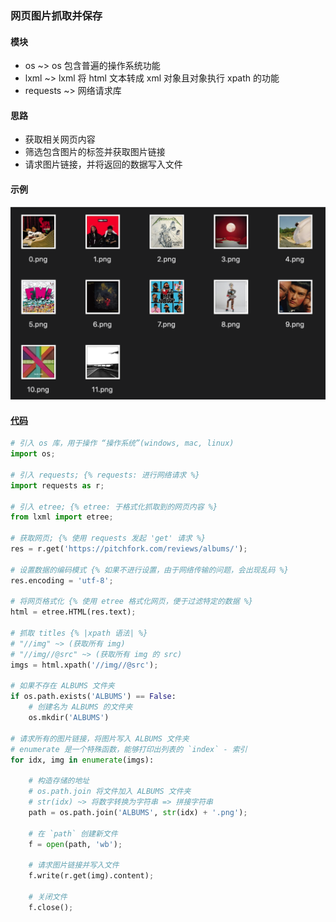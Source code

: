 ### 网页图片抓取并保存

#### 模块
+ os ~> os 包含普遍的操作系统功能
+ lxml ~> lxml 将 html 文本转成 xml 对象且对象执行 xpath 的功能
+ requests ~> 网络请求库

#### 思路
+ 获取相关网页内容
+ 筛选包含图片的标签并获取图片链接
+ 请求图片链接，并将返回的数据写入文件

#### 示例

![image](/assets/images/albums.png)

#### [代码][2]

```python
# 引入 os 库，用于操作 “操作系统”(windows, mac, linux)
import os;

# 引入 requests; {% requests: 进行网络请求 %}
import requests as r; 

# 引入 etree; {% etree: 于格式化抓取到的网页内容 %} 
from lxml import etree;

# 获取网页; {% 使用 requests 发起 'get' 请求 %} 
res = r.get('https://pitchfork.com/reviews/albums/');

# 设置数据的编码模式 {% 如果不进行设置，由于网络传输的问题，会出现乱码 %}
res.encoding = 'utf-8';

# 将网页格式化 {% 使用 etree 格式化网页，便于过滤特定的数据 %}
html = etree.HTML(res.text);

# 抓取 titles {% |xpath 语法| %} 
# "//img" ~> (获取所有 img)
# "//img//@src" ~> (获取所有 img 的 src)
imgs = html.xpath('//img//@src');

# 如果不存在 ALBUMS 文件夹
if os.path.exists('ALBUMS') == False:
    # 创建名为 ALBUMS 的文件夹
    os.mkdir('ALBUMS')

# 请求所有的图片链接，将图片写入 ALBUMS 文件夹
# enumerate 是一个特殊函数，能够打印出列表的 `index` - 索引
for idx, img in enumerate(imgs):

    # 构造存储的地址
    # os.path.join 将文件加入 ALBUMS 文件夹
    # str(idx) ~> 将数字转换为字符串 => 拼接字符串
    path = os.path.join('ALBUMS', str(idx) + '.png');
    
    # 在 `path` 创建新文件
    f = open(path, 'wb');

    # 请求图片链接并写入文件
    f.write(r.get(img).content);

    # 关闭文件
    f.close();
```

[2]: https://github.com/sonatatlas/Graph-The-Rainbow/blob/master/spider/image.py
